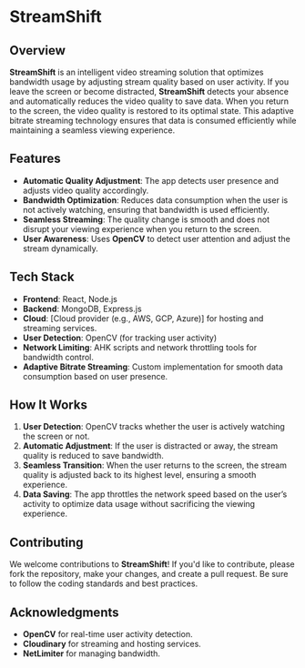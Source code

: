 # StreamShift

## Overview

**StreamShift** is an intelligent video streaming solution that optimizes bandwidth usage by adjusting stream quality based on user activity. If you leave the screen or become distracted, **StreamShift** detects your absence and automatically reduces the video quality to save data. When you return to the screen, the video quality is restored to its optimal state. This adaptive bitrate streaming technology ensures that data is consumed efficiently while maintaining a seamless viewing experience.

## Features

- **Automatic Quality Adjustment**: The app detects user presence and adjusts video quality accordingly.
- **Bandwidth Optimization**: Reduces data consumption when the user is not actively watching, ensuring that bandwidth is used efficiently.
- **Seamless Streaming**: The quality change is smooth and does not disrupt your viewing experience when you return to the screen.
- **User Awareness**: Uses **OpenCV** to detect user attention and adjust the stream dynamically.
  
## Tech Stack

- **Frontend**: React, Node.js
- **Backend**: MongoDB, Express.js
- **Cloud**: [Cloud provider (e.g., AWS, GCP, Azure)] for hosting and streaming services.
- **User Detection**: OpenCV (for tracking user activity)
- **Network Limiting**: AHK scripts and network throttling tools for bandwidth control.
- **Adaptive Bitrate Streaming**: Custom implementation for smooth data consumption based on user presence.

## How It Works

1. **User Detection**: OpenCV tracks whether the user is actively watching the screen or not.
2. **Automatic Adjustment**: If the user is distracted or away, the stream quality is reduced to save bandwidth.
3. **Seamless Transition**: When the user returns to the screen, the stream quality is adjusted back to its highest level, ensuring a smooth experience.
4. **Data Saving**: The app throttles the network speed based on the user’s activity to optimize data usage without sacrificing the viewing experience.

## Contributing

We welcome contributions to **StreamShift**! If you'd like to contribute, please fork the repository, make your changes, and create a pull request. Be sure to follow the coding standards and best practices.

## Acknowledgments

- **OpenCV** for real-time user activity detection.
- **Cloudinary** for streaming and hosting services.
- **NetLimiter** for managing bandwidth.

